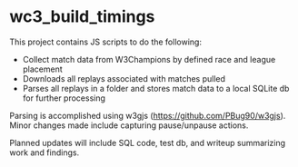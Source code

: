# wc3_build_timings

This project contains JS scripts to do the following:

- Collect match data from W3Champions by defined race and league placement
- Downloads all replays associated with matches pulled
- Parses all replays in a folder and stores match data to a local SQLite db for further processing

Parsing is accomplished using w3gjs (https://github.com/PBug90/w3gjs). Minor changes made include capturing pause/unpause actions.

Planned updates will include SQL code, test db, and writeup summarizing work and findings.
